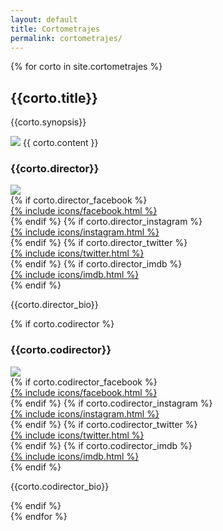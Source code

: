 ```yaml
---
layout: default
title: Cortometrajes
permalink: cortometrajes/
---
```


<section>
  {% for corto in site.cortometrajes %}
  <div class="corto">
    <div class="corto-half">
      <h2>{{corto.title}}</h2>
      <p>{{corto.synopsis}}</p>
      <img class="still" src="{{ site.baseurl }}{{ corto.still }}">
      {{ corto.content }}
    </div>
    <div class="director-card">
      <h3>{{corto.director}}</h3>
        <img class="director_image" src="{{ site.baseurl }}{{ corto.director_picture }}">
      <div class="director_social">
        {% if corto.director_facebook %}
          <a href="{{corto.director_facebook}}" target="_blank">
            <div class="social-link facebook">{% include icons/facebook.html %}</div>
          </a>
        {% endif %}
        {% if corto.director_instagram %}
          <a href="{{corto.director_instagram}}" target="_blank">
            <div class="social-link instagram">{% include icons/instagram.html %}</div>
          </a>
        {% endif %}
        {% if corto.director_twitter %}
          <a href="{{ corto.director_twitter }}" target="_blank">
            <div class="social-link">{% include icons/twitter.html %}</div>
          </a>
        {% endif %}
        {% if corto.director_imdb %}
          <a href="{{corto.director_imdb}}" target="_blank">
            <div class="social-link imdb">{% include icons/imdb.html %}</div>
          </a>
        {% endif %}
      </div>
      <p>{{corto.director_bio}}</p>
      {% if corto.codirector %}
        <h3>{{corto.codirector}}</h3>
          <img class="director_image" src="{{ site.baseurl }}{{ corto.codirector_picture }}">
        <div class="director_social">
          {% if corto.codirector_facebook %}
            <a href="{{corto.codirector_facebook}}" target="_blank">
              <div class="social-link facebook">{% include icons/facebook.html %}</div>
            </a>
          {% endif %}
          {% if corto.codirector_instagram %}
            <a href="{{corto.codirector_instagram}}" target="_blank">
              <div class="social-link instagram">{% include icons/instagram.html %}</div>
            </a>
          {% endif %}
          {% if corto.codirector_twitter %}
            <a href="{{ corto.codirector_twitter }}" target="_blank">
              <div class="social-link">{% include icons/twitter.html %}</div>
            </a>
          {% endif %}
          {% if corto.codirector_imdb %}
            <a href="{{corto.codirector_imdb}}" target="_blank">
              <div class="social-link imdb">{% include icons/imdb.html %}</div>
            </a>
          {% endif %}
        </div>
        <p>{{corto.codirector_bio}}</p>
      {% endif %}
    </div>
  </div>
  {% endfor %}
</section>
